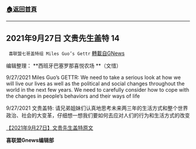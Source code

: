 ###  [:house:返回首頁](https://github.com/ourhimalayas/txt)
---


## 2021年9月27日 文贵先生盖特 14
` 喜联盟七哥盖特组 Miles Guo’s Gettr` [轉載自GNews](https://gnews.org/zh-hans/1560003/)

编辑整理： **西班牙巴塞罗那喜悦农场 **（文惜）

9/27/2021 Miles Guo’s GETTR: We need to take a serious look at how we will live our lives as well as the political and social changes throughout the world in the next few years. We need to carefully consider how to cope with the changes in people’s behaviors and their ways of life

9/27/2021 文贵盖特: 请兄弟姐妹们认真地思考未来两三年的生活方式和整个世界政治、社会的大变革，仔细想一想我们要如何去应对人们的行为和生活方式的改变

[【2021年9月27日】文贵先生盖特原文](https://gettr.com/post/pcdxu789b0)

**喜联盟Gnews编辑部**
